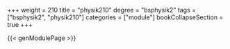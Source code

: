 +++
weight = 210
title = "physik210"
degree = "bsphysik2"
tags = ["bsphysik2", "physik210"]
categories = ["module"]
bookCollapseSection = true
+++

{{< genModulePage >}}

